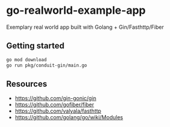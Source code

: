 # go-realworld-example-app
Exemplary real world app built with Golang + Gin/Fasthttp/Fiber

## Getting started

```bash
go mod download
go run pkg/conduit-gin/main.go
```

## Resources
- https://github.com/gin-gonic/gin
- https://github.com/gofiber/fiber
- https://github.com/valyala/fasthttp
- https://github.com/golang/go/wiki/Modules
